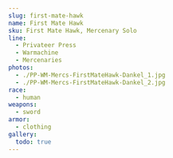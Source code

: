 ```yaml
---
slug: first-mate-hawk
name: First Mate Hawk
sku: First Mate Hawk, Mercenary Solo
line:
  - Privateer Press
  - Warmachine
  - Mercenaries
photos:
  - ./PP-WM-Mercs-FirstMateHawk-Dankel_1.jpg
  - ./PP-WM-Mercs-FirstMateHawk-Dankel_2.jpg
race:
  - human
weapons:
  - sword
armor:
  - clothing
gallery:
  todo: true
---
```


